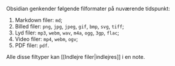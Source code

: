 Obsidian genkender følgende filformater på nuværende tidspunkt:

1. Markdown filer: `md`;
2. Billed filer: `png`, `jpg`, `jpeg`, `gif`, `bmp`, `svg`, `tiff`;
3. Lyd filer: `mp3`, `webm`, `wav`, `m4a`, `ogg`, `3gp`, `flac`;
4. Video filer: `mp4`, `webm`, `ogv`;
5. PDF filer: `pdf`.

Alle disse filtyper kan [[Indlejre filer|indlejres]] i en note.

